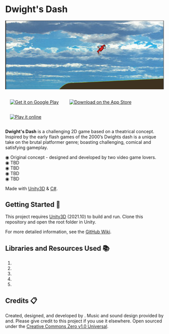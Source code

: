 # Dwight's Dash

![2D platformer style game](https://github.com/pandalords/Unity-RoverGame/blob/main/Rover/Assets/Assets/Images/Dwights%20Dashv1.png)

[<img alt='Get it on Google Play' src='docs/badges/google-play-badge.png' width="200px"  style="padding:15px"/>](https://play.google.com/store/apps/details?id=com.hyperparticle.nodulus&pcampaignid=MKT-Other-global-all-co-prtnr-py-PartBadge-Mar2515-1 "Get it on Google Play")
[<img alt='Download on the App Store' src='docs/badges/Download_on_the_App_Store_Badge_US-UK_135x40.svg' width="200px" style="padding:15px"/>](https://itunes.apple.com/us/app/nodulus/id1294238868?ls=1&mt=8 "Download on the App Store")
[<img alt='Play it online' src='docs/badges/play-online-badge.png' width="200px" style="padding:15px"/>](https://hyperparticle.com/nodulus "Play it online")

<b>Dwight's Dash</b> is a challenging 2D game based on a theatrical concept. Inspired by the early flash games of the 2000’s Dwights dash is a unique take on the brutal platformer genre; boasting challenging, comical and satisfying gameplay.

◉ Original concept - designed and developed by two video game lovers.
<br>
◉ TBD
<br>
◉ TBD
<br>
◉ TBD
<br>
◉ TBD


Made with [Unity3D](https://unity3d.com/ "Unity3D home") & [C#](https://docs.microsoft.com/en-us/dotnet/csharp/getting-started/introduction-to-the-csharp-language-and-the-net-framework "C# Getting Started").

## Getting Started :traffic_light:

This project requires [Unity3D](http://unity3d.com/ "Unity3D home") (2021.10) to build and run. Clone this repository and open the root folder in Unity.

For more detailed information, see the [GitHub Wiki](https://github.com/pandalords/Unity-RoverGame/wiki).


## Libraries and Resources Used :books:

1. 
2. 
3. 
4. 
5. 

## Credits :clipboard:

Created, designed, and developed by . Music and sound design provided by  and. Please give credit to this project if you use it elsewhere. Open sourced under the [Creative Commons Zero v1.0 Universal](LICENSE.md). 
